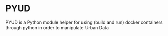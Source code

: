 # PYUD
PYUD is a Python module helper for using (build and run) docker containers
through python in order to manipulate Urban Data 
